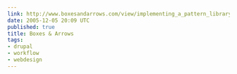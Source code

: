```yaml
---
link: http://www.boxesandarrows.com/view/implementing_a_pattern_library_in_the_real_world_a_yahoo_case_study
date: 2005-12-05 20:09 UTC
published: true
title: Boxes & Arrows
tags:
- drupal
- workflow
- webdesign
---
```



